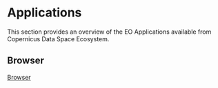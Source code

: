 # Applications

This section provides an overview of the EO Applications available from Copernicus Data Space Ecosystem.


## Browser

[Browser](/section1/Browser.md) 
